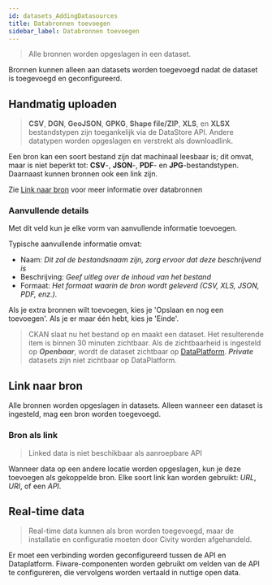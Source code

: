 ```yaml
---
id: datasets_AddingDatasources
title: Databronnen toevoegen
sidebar_label: Databronnen toevoegen
---
```


> Alle bronnen worden opgeslagen in een dataset.

Bronnen kunnen alleen aan datasets worden toegevoegd nadat de dataset is toegevoegd en geconfigureerd.

## Handmatig uploaden

> **CSV**, **DGN**, **GeoJSON**, **GPKG**, **Shape file/ZIP**, **XLS**, en **XLSX** bestandstypen zijn toegankelijk via de DataStore API. Andere datatypen worden opgeslagen en verstrekt als downloadlink.

Een bron kan een soort bestand zijn dat machinaal leesbaar is; dit omvat, maar is niet beperkt tot: **CSV**-, **JSON**-, **PDF**- en **JPG**-bestandstypen. Daarnaast kunnen bronnen ook een link zijn.

Zie <a href="#link-to-source">Link naar bron</a> voor meer informatie over databronnen

### Aanvullende details

Met dit veld kun je elke vorm van aanvullende informatie toevoegen.

Typische aanvullende informatie omvat:

- Naam: _Dit zal de bestandsnaam zijn, zorg ervoor dat deze beschrijvend is_
- Beschrijving: _Geef uitleg over de inhoud van het bestand_
- Formaat: _Het formaat waarin de bron wordt geleverd (CSV, XLS, JSON, PDF, enz.)._

Als je extra bronnen wilt toevoegen, kies je 'Opslaan en nog een toevoegen'. Als je er maar één hebt, kies je 'Einde'.

> CKAN slaat nu het bestand op en maakt een dataset. Het resulterende item is binnen 30 minuten zichtbaar. Als de zichtbaarheid is ingesteld op **_Openbaar_**, wordt de dataset zichtbaar op <a href="https://www.dataplatform.nl" target="_blank" rel="noreferrer noopener">DataPlatform</a>. **_Private_** datasets zijn niet zichtbaar op DataPlatform.

## Link naar bron

Alle bronnen worden opgeslagen in datasets. Alleen wanneer een dataset is ingesteld, mag een bron worden toegevoegd.

### Bron als link

> Linked data is niet beschikbaar als aanroepbare API

Wanneer data op een andere locatie worden opgeslagen, kun je deze toevoegen als gekoppelde bron. Elke soort link kan worden gebruikt: _URL_, _URI_, of een _API_.

## Real-time data

> Real-time data kunnen als bron worden toegevoegd, maar de installatie en configuratie moeten door Civity worden afgehandeld.

Er moet een verbinding worden geconfigureerd tussen de API en Dataplatform. Fiware-componenten worden gebruikt om velden van de API te configureren, die vervolgens worden vertaald in nuttige open data.
